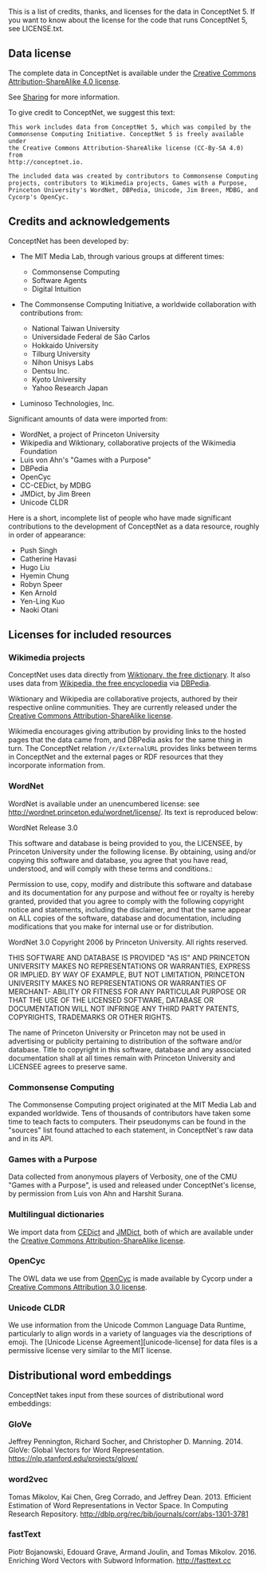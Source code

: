 This is a list of credits, thanks, and licenses for the data in ConceptNet 5.
If you want to know about the license for the code that runs ConceptNet 5,
see LICENSE.txt.


## Data license

The complete data in ConceptNet is available under the [Creative Commons
Attribution-ShareAlike 4.0 license][CC-By-SA].

See [Sharing][] for more information.

[CC-By-SA]: http://creativecommons.org/licenses/by-sa/4.0/
[CC-By]: http://creativecommons.org/licenses/by/4.0/
[Sharing]: https://github.com/commonsense/conceptnet5/wiki/Copying-and-sharing-ConceptNet

To give credit to ConceptNet, we suggest this text:

    This work includes data from ConceptNet 5, which was compiled by the
    Commonsense Computing Initiative. ConceptNet 5 is freely available under
    the Creative Commons Attribution-ShareAlike license (CC-By-SA 4.0) from
    http://conceptnet.io.

    The included data was created by contributors to Commonsense Computing
    projects, contributors to Wikimedia projects, Games with a Purpose,
    Princeton University's WordNet, DBPedia, Unicode, Jim Breen, MDBG, and
    Cycorp's OpenCyc.


## Credits and acknowledgements

ConceptNet has been developed by:

* The MIT Media Lab, through various groups at different times:

  - Commonsense Computing
  - Software Agents
  - Digital Intuition

* The Commonsense Computing Initiative, a worldwide collaboration with
  contributions from:

  - National Taiwan University
  - Universidade Federal de São Carlos
  - Hokkaido University
  - Tilburg University
  - Nihon Unisys Labs
  - Dentsu Inc.
  - Kyoto University
  - Yahoo Research Japan

* Luminoso Technologies, Inc.

Significant amounts of data were imported from:

* WordNet, a project of Princeton University
* Wikipedia and Wiktionary, collaborative projects of the Wikimedia Foundation
* Luis von Ahn's "Games with a Purpose"
* DBPedia
* OpenCyc
* CC-CEDict, by MDBG
* JMDict, by Jim Breen
* Unicode CLDR

Here is a short, incomplete list of people who have made significant
contributions to the development of ConceptNet as a data resource, roughly in
order of appearance:

* Push Singh
* Catherine Havasi
* Hugo Liu
* Hyemin Chung
* Robyn Speer
* Ken Arnold
* Yen-Ling Kuo
* Naoki Otani

## Licenses for included resources

### Wikimedia projects

ConceptNet uses data directly from [Wiktionary, the free dictionary][wiktionary].
It also uses data from [Wikipedia, the free encyclopedia][wikipedia] via
[DBPedia][dbpedia].

Wiktionary and Wikipedia are collaborative projects, authored by their
respective online communities. They are currently released under the [Creative
Commons Attribution-ShareAlike license][CC-By-SA-3].

Wikimedia encourages giving attribution by providing links to the hosted pages
that the data came from, and DBPedia asks for the same thing in turn. The
ConceptNet relation `/r/ExternalURL` provides links between terms in ConceptNet
and the external pages or RDF resources that they incorporate information from.

[wiktionary]: http://wiktionary.org/
[wikipedia]: http://wikipedia.org/
[dbpedia]: http://dbpedia.org/
[CC-By-SA-3]: http://creativecommons.org/licenses/by-sa/3.0/


### WordNet

WordNet is available under an unencumbered license: see
http://wordnet.princeton.edu/wordnet/license/. Its text is reproduced below:

WordNet Release 3.0

This software and database is being provided to you, the LICENSEE, by Princeton
University under the following license. By obtaining, using and/or copying this
software and database, you agree that you have read, understood, and will
comply with these terms and conditions.:

Permission to use, copy, modify and distribute this software and database and
its documentation for any purpose and without fee or royalty is hereby granted,
provided that you agree to comply with the following copyright notice and
statements, including the disclaimer, and that the same appear on ALL copies of
the software, database and documentation, including modifications that you make
for internal use or for distribution.

WordNet 3.0 Copyright 2006 by Princeton University. All rights reserved.

THIS SOFTWARE AND DATABASE IS PROVIDED "AS IS" AND PRINCETON UNIVERSITY MAKES
NO REPRESENTATIONS OR WARRANTIES, EXPRESS OR IMPLIED. BY WAY OF EXAMPLE, BUT
NOT LIMITATION, PRINCETON UNIVERSITY MAKES NO REPRESENTATIONS OR WARRANTIES OF
MERCHANT- ABILITY OR FITNESS FOR ANY PARTICULAR PURPOSE OR THAT THE USE OF THE
LICENSED SOFTWARE, DATABASE OR DOCUMENTATION WILL NOT INFRINGE ANY THIRD PARTY
PATENTS, COPYRIGHTS, TRADEMARKS OR OTHER RIGHTS.

The name of Princeton University or Princeton may not be used in advertising or
publicity pertaining to distribution of the software and/or database. Title to
copyright in this software, database and any associated documentation shall at
all times remain with Princeton University and LICENSEE agrees to preserve
same.


### Commonsense Computing

The Commonsense Computing project originated at the MIT Media Lab and expanded
worldwide. Tens of thousands of contributors have taken some time to teach
facts to computers. Their pseudonyms can be found in the "sources" list found
attached to each statement, in ConceptNet's raw data and in its API.


### Games with a Purpose

Data collected from anonymous players of Verbosity, one of the CMU "Games with
a Purpose", is used and released under ConceptNet's license, by permission from
Luis von Ahn and Harshit Surana.


### Multilingual dictionaries

We import data from [CEDict][] and [JMDict][], both of which are available
under the [Creative Commons Attribution-ShareAlike license][CC-By-SA-3].

[CEDict]: https://cc-cedict.org/wiki/
[JMDict]: http://www.edrdg.org/jmdict/j_jmdict.html


### OpenCyc

The OWL data we use from [OpenCyc][opencyc-license] is made available by Cycorp
under a [Creative Commons Attribution 3.0 license][CC-By-3].

[opencyc-license]: http://www.cyc.com/documentation/opencyc-license/
[CC-By-3]: http://creativecommons.org/licenses/by/3.0/


### Unicode CLDR

We use information from the Unicode Common Language Data Runtime, particularly
to align words in a variety of languages via the descriptions of emoji.
The [Unicode License Agreement][unicode-license] for data files is a permissive
license very similar to the MIT license.


## Distributional word embeddings

ConceptNet takes input from these sources of distributional word embeddings:

### GloVe

Jeffrey Pennington, Richard Socher, and Christopher D. Manning. 2014. GloVe: Global Vectors for Word Representation.
https://nlp.stanford.edu/projects/glove/

### word2vec

Tomas Mikolov, Kai Chen, Greg Corrado, and Jeffrey Dean. 2013. Efficient Estimation of Word Representations in Vector Space.
In Computing Research Repository. http://dblp.org/rec/bib/journals/corr/abs-1301-3781

### fastText

Piotr Bojanowski, Edouard Grave, Armand Joulin, and Tomas Mikolov. 2016. Enriching Word Vectors with Subword Information.
http://fasttext.cc

